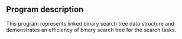 ## Program description ##
This program represents linked binary search tree data structure and demonstrates an efficiency of binary search tree for the search tasks.